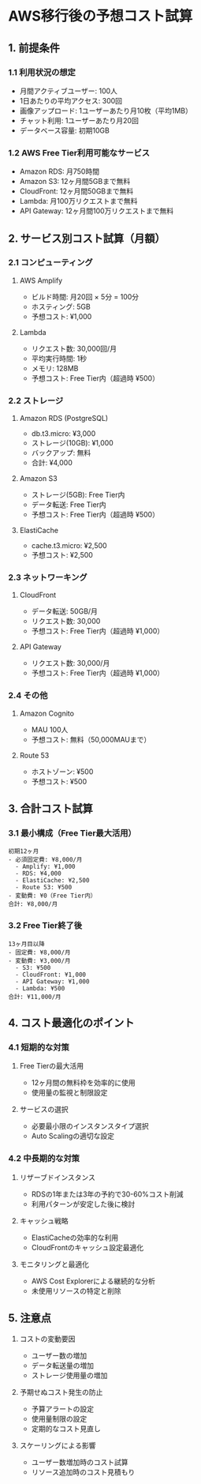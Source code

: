 # AWS移行後の予想コスト試算

## 1. 前提条件

### 1.1 利用状況の想定
- 月間アクティブユーザー: 100人
- 1日あたりの平均アクセス: 300回
- 画像アップロード: 1ユーザーあたり月10枚（平均1MB）
- チャット利用: 1ユーザーあたり月20回
- データベース容量: 初期10GB

### 1.2 AWS Free Tier利用可能なサービス
- Amazon RDS: 月750時間
- Amazon S3: 12ヶ月間5GBまで無料
- CloudFront: 12ヶ月間50GBまで無料
- Lambda: 月100万リクエストまで無料
- API Gateway: 12ヶ月間100万リクエストまで無料

## 2. サービス別コスト試算（月額）

### 2.1 コンピューティング
1. AWS Amplify
   - ビルド時間: 月20回 × 5分 = 100分
   - ホスティング: 5GB
   - 予想コスト: ¥1,000

2. Lambda
   - リクエスト数: 30,000回/月
   - 平均実行時間: 1秒
   - メモリ: 128MB
   - 予想コスト: Free Tier内（超過時 ¥500）

### 2.2 ストレージ
1. Amazon RDS (PostgreSQL)
   - db.t3.micro: ¥3,000
   - ストレージ(10GB): ¥1,000
   - バックアップ: 無料
   - 合計: ¥4,000

2. Amazon S3
   - ストレージ(5GB): Free Tier内
   - データ転送: Free Tier内
   - 予想コスト: Free Tier内（超過時 ¥500）

3. ElastiCache
   - cache.t3.micro: ¥2,500
   - 予想コスト: ¥2,500

### 2.3 ネットワーキング
1. CloudFront
   - データ転送: 50GB/月
   - リクエスト数: 30,000
   - 予想コスト: Free Tier内（超過時 ¥1,000）

2. API Gateway
   - リクエスト数: 30,000/月
   - 予想コスト: Free Tier内（超過時 ¥1,000）

### 2.4 その他
1. Amazon Cognito
   - MAU 100人
   - 予想コスト: 無料（50,000MAUまで）

2. Route 53
   - ホストゾーン: ¥500
   - 予想コスト: ¥500

## 3. 合計コスト試算

### 3.1 最小構成（Free Tier最大活用）
```
初期12ヶ月
- 必須固定費: ¥8,000/月
  - Amplify: ¥1,000
  - RDS: ¥4,000
  - ElastiCache: ¥2,500
  - Route 53: ¥500
- 変動費: ¥0（Free Tier内）
合計: ¥8,000/月
```

### 3.2 Free Tier終了後
```
13ヶ月目以降
- 固定費: ¥8,000/月
- 変動費: ¥3,000/月
  - S3: ¥500
  - CloudFront: ¥1,000
  - API Gateway: ¥1,000
  - Lambda: ¥500
合計: ¥11,000/月
```

## 4. コスト最適化のポイント

### 4.1 短期的な対策
1. Free Tierの最大活用
   - 12ヶ月間の無料枠を効率的に使用
   - 使用量の監視と制限設定

2. サービスの選択
   - 必要最小限のインスタンスタイプ選択
   - Auto Scalingの適切な設定

### 4.2 中長期的な対策
1. リザーブドインスタンス
   - RDSの1年または3年の予約で30-60%コスト削減
   - 利用パターンが安定した後に検討

2. キャッシュ戦略
   - ElastiCacheの効率的な利用
   - CloudFrontのキャッシュ設定最適化

3. モニタリングと最適化
   - AWS Cost Explorerによる継続的な分析
   - 未使用リソースの特定と削除

## 5. 注意点

1. コストの変動要因
   - ユーザー数の増加
   - データ転送量の増加
   - ストレージ使用量の増加

2. 予期せぬコスト発生の防止
   - 予算アラートの設定
   - 使用量制限の設定
   - 定期的なコスト見直し

3. スケーリングによる影響
   - ユーザー数増加時のコスト試算
   - リソース追加時のコスト見積もり 